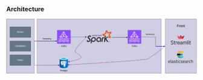 ### Architecture

![image](https://github.com/andresbasilea/Realtime-Voting-System/blob/main/ElectronicVoting.drawio.png)
